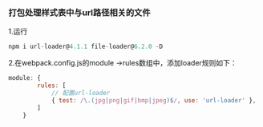 ### 打包处理样式表中与url路径相关的文件
1.运行
```js
npm i url-loader@4.1.1 file-loader@6.2.0 -D
```
2.在webpack.config.js的module ->rules数组中，添加loader规则如下：
```js
module: {
        rules: [
            // 配置url-loader
            { test: /\.(jpg|png|gif|bmp|jpeg)$/, use: 'url-loader' },
        ]
    }
```
